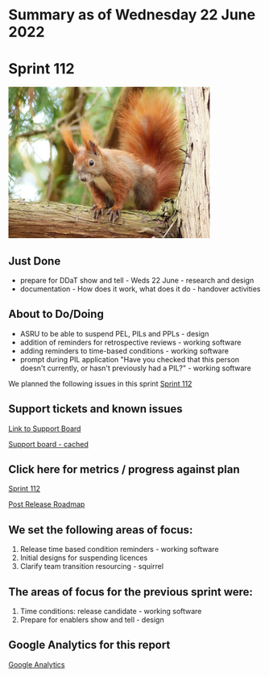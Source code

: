 # Summary as of Wednesday 22 June 2022 

# Sprint 112

![https://evas-naturfotografie.de, CC BY-SA 4.0 <https://creativecommons.org/licenses/by-sa/4.0>, via Wikimedia Commons](graphs/squirrel.jpg)

## Just Done
* prepare for DDaT show and tell - Weds 22 June - research and design 
* documentation - How does it work, what does it do - handover activities

## About to Do/Doing
* ASRU to be able to suspend PEL, PILs and PPLs - design
* addition of reminders for retrospective reviews - working software
* adding reminders to time-based conditions - working software
* prompt during PIL application "Have you checked that this person doesn't currently, or hasn't previously had a PIL?" - working software 

We planned the following issues in this sprint 
[Sprint 112](graphs/sprint22062022.png)

## Support tickets and known issues
[Link to Support Board](https://collaboration.homeoffice.gov.uk/jira/secure/RapidBoard.jspa?rapidView=1717&selectedIssue=ASSB-253)

[Support board - cached](graphs/supportBoard22062022.png)

## Click here for metrics / progress against plan
[Sprint 112](graphs/progress22062022.png)

[Post Release Roadmap](graphs/roadmap22062022.png)

## We set the following areas of focus: 
1. Release time based condition reminders - working software 
2. Initial designs for suspending licences 
3. Clarify team transition resourcing - squirrel


## The areas of focus for the previous sprint were:
1. Time conditions: release candidate - working software
2. Prepare for enablers show and tell - design

## Google Analytics for this report
[Google Analytics](graphs/GA22062022.png)

